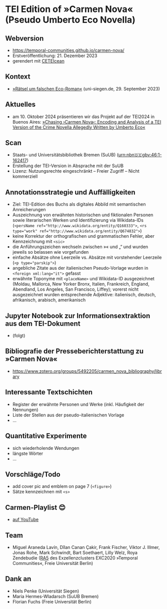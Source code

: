 # TEI Edition of »Carmen Nova« (Pseudo Umberto Eco Novella)

## Webversion
- https://temporal-communities.github.io/carmen-nova/
- Erstveröffentlichung: 21. Dezember 2023
- gerendert mit [CETEIcean](https://github.com/TEIC/CETEIcean)

## Kontext
- [»Rätsel um falschen Eco-Roman«](https://www.uni-siegen.de/start/news/forschungsnews/1019454.html) (uni-siegen.de, 29. September 2023)

## Aktuelles
- am 10. Oktober 2024 präsentieren wir das Projekt auf der TEI2024 in Buenos Aires: [»Chasing ›Carmen Nova‹: Encoding and Analysis of a TEI Version of the Crime Novella Allegedly Written by Umberto Eco«](https://www.conftool.pro/tei2024/sessions.php)

## Scan
- Staats- und Universitätsbibliothek Bremen (SuUB) ([urn:nbn:de:gbv:46:1-162417](https://nbn-resolving.org/urn:nbn:de:gbv:46:1-162417))
- Erstellung der TEI-Version in Absprache mit der SuUB
- Lizenz: Nutzungsrechte eingeschränkt – Freier Zugriff – Nicht kommerziell

## Annotationsstrategie und Auffälligkeiten
- Ziel: TEI-Edition des Buchs als digitales Abbild mit semantischen Anreicherungen
- Auszeichnung von erwähnten historischen und fiktionalen Personen sowie literarischen Werken und Identifizierung via Wikidata-IDs (```<persName ref="http://www.wikidata.org/entity/Q160333">```, ```<rs type="work" ref="http://www.wikidata.org/entity/Q674832">```)
- keine Korrektur der orthografischen und grammatischen Fehler, aber Kennzeichnung mit `<sic>`
- die Anführungszeichen wechseln zwischen »« und „“ und wurden jeweils so belassen wie vorgefunden
- einfache Absätze ohne Leerzeile vs. Absätze mit vorstehender Leerzeile (`<p type="parskip">`)
- angebliche Zitate aus der italienischen Pseudo-Vorlage wurden in `<foreign xml:lang="it">` gefasst
- erwähnte Toponyme mit `<placeName>` und Wikidata-ID ausgezeichnet (Moldau, Mallorca, New Yorker Bronx, Italien, Frankreich, England, Abendland, Los Angeles, San Francisco, Liffey); vorerst nicht ausgezeichnet wurden entsprechende Adjektive: italienisch, deutsch, afrikanisch, arabisch, amerikanisch

## Jupyter Notebook zur Informationsextraktion aus dem TEI-Dokument
- (folgt)

## Bibliografie der Presseberichterstattung zu »Carmen Nova«
- https://www.zotero.org/groups/5492205/carmen_nova_bibliography/library

## Interessante Textschichten
- Register der erwähnte Personen und Werke (inkl. Häufigkeit der Nennungen)
- Liste der Stellen aus der pseudo-italienischen Vorlage
- …

## Quantitative Experimente
- sich wiederholende Wendungen
- längste Wörter
- …

## Vorschläge/Todo
- add cover pic and emblem on page 7 (`<figure>`)
- Sätze kennzeichnen mit `<s>`

## Carmen-Playlist 😊
- [auf YouTube](https://www.youtube.com/playlist?list=PLwwYoQq959IuCeUaNichLxaGfN1d03Kwz)

## Team
- Miguel Araneda Lavín, Dîlan Canan Çakir, Frank Fischer, Viktor J. Illmer, Jonas Rohe, Mark Schwindt, Bart Soethaert, Lilly Welz, Roya Zendebudie ([RA5](https://www.temporal-communities.de/research/digital-communities/) des Exzellenzclusters EXC2020 »Temporal Communities«, Freie Universität Berlin)

## Dank an
- Niels Penke (Universität Siegen)
- Maria Hermes-Wladarsch (SuUB Bremen)
- Florian Fuchs (Freie Universität Berlin)
